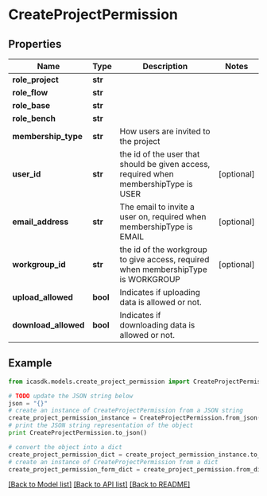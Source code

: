 # CreateProjectPermission


## Properties
Name | Type | Description | Notes
------------ | ------------- | ------------- | -------------
**role_project** | **str** |  | 
**role_flow** | **str** |  | 
**role_base** | **str** |  | 
**role_bench** | **str** |  | 
**membership_type** | **str** | How users are invited to the project | 
**user_id** | **str** | the id of the user that should be given access, required when membershipType is USER | [optional] 
**email_address** | **str** | The email to invite a user on, required when membershipType is EMAIL | [optional] 
**workgroup_id** | **str** | the id of the workgroup to give access, required when membershipType is WORKGROUP | [optional] 
**upload_allowed** | **bool** | Indicates if uploading data is allowed or not. | 
**download_allowed** | **bool** | Indicates if downloading data is allowed or not. | 

## Example

```python
from icasdk.models.create_project_permission import CreateProjectPermission

# TODO update the JSON string below
json = "{}"
# create an instance of CreateProjectPermission from a JSON string
create_project_permission_instance = CreateProjectPermission.from_json(json)
# print the JSON string representation of the object
print CreateProjectPermission.to_json()

# convert the object into a dict
create_project_permission_dict = create_project_permission_instance.to_dict()
# create an instance of CreateProjectPermission from a dict
create_project_permission_form_dict = create_project_permission.from_dict(create_project_permission_dict)
```
[[Back to Model list]](../README.md#documentation-for-models) [[Back to API list]](../README.md#documentation-for-api-endpoints) [[Back to README]](../README.md)


